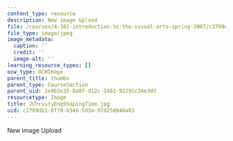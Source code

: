 ```yaml
---
content_type: resource
description: New image Upload
file: /courses/4-301-introduction-to-the-visual-arts-spring-2007/c1709db18f70b5465d5a97d250846a03_2ChristyEngShapingTime.jpg
file_type: image/jpeg
image_metadata:
  caption: ''
  credit: ''
  image-alt: ''
learning_resource_types: []
ocw_type: OCWImage
parent_title: thumbs
parent_type: CourseSection
parent_uid: 2e9b3e35-8a0f-d12c-2481-92291c34e3d3
resourcetype: Image
title: 2ChristyEngShapingTime.jpg
uid: c1709db1-8f70-b546-5d5a-97d250846a03
---
```

New image Upload